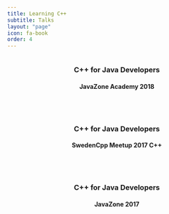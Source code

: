 ```yaml
---
title: Learning C++
subtitle: Talks
layout: "page"
icon: fa-book
order: 4
---
```


<div class="row">
    <div class="4u 12u$(mobile)">
      <div class="item">
        <a href="/2018/02/06/cpp_for_java_devs.html" class="image fit"><img src="{{ 'assets/images/mural-1290993_640.jpg' | relative_url }}" alt="" /></a>
        <header>
          <h3>C++ for Java Developers</h3>
          <h4>JavaZone Academy 2018</h4>
        </header>
      </div>
    </div>
    <div class="4u 12u$(mobile)">
      <div class="item">
        <a href="/2017/11/16/cpp_for_java_devs.html" class="image fit"><img src="{{ 'assets/images/hauswand-994984_640.jpg' | relative_url }}" alt="" /></a>
        <header>
          <h3>C++ for Java Developers</h3>
          <h4>SwedenCpp Meetup 2017 C++</h4>
        </header>
      </div>
    </div>
    <div class="4u 12u$(mobile)">
      <div class="item">
        <a href="/2017/09/13/cpp_for_java_devs.html" class="image fit"><img src="{{ 'assets/images/street-art-1183812_640.jpg' | relative_url }}" alt="" /></a>
        <header>
          <h3>C++ for Java Developers</h3>
          <h4>JavaZone 2017</h4>
        </header>
      </div>
    </div>
</div>